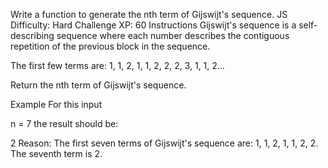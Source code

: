 Write a function to generate the nth term of Gijswijt's sequence.
JS
Difficulty: Hard
Challenge XP: 60
Instructions
Gijswijt's sequence is a self-describing sequence where each number describes the contiguous repetition of the previous block in the sequence.

The first few terms are: 1, 1, 2, 1, 1, 2, 2, 2, 3, 1, 1, 2…

Return the nth term of Gijswijt's sequence.

Example
For this input

n = 7
the result should be:

2
Reason: The first seven terms of Gijswijt's sequence are: 1, 1, 2, 1, 1, 2, 2. The seventh term is 2.
